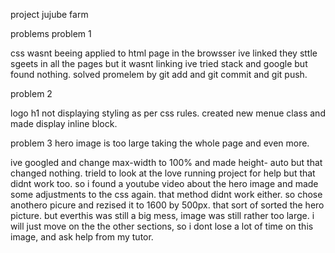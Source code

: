


project jujube farm


problems
problem 1

 css wasnt beeing applied to html page in the browsser
 ive linked they sttle sgeets in all the pages but it wasnt linking ive tried stack and google but found nothing. 
 solved promelem by git add and git commit and git push.

 problem 2 

 logo h1 not displaying styling as per css rules.
 created new menue class and made display inline block. 

problem 3
hero image is too large taking the whole page and even more.

ive googled and change max-width to 100% and made height- auto but that changed nothing. trield to look at the love running project for help but that didnt work too. so i found a youtube video about the hero image and made some adjustments to the css again. that method didnt work either. so chose anothero picure and rezised it to 1600 by 500px. that sort of sorted the hero picture. but everthis was still a big mess, image was still rather too large. i will just move on the the other sections, so i dont lose a lot of time on this image, and ask help from my tutor. 

